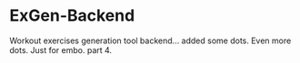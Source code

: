# ExGen-Backend
Workout exercises generation tool backend...
added some dots.
Even more dots.
Just for embo. part 4.